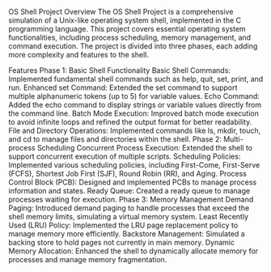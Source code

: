 OS Shell Project
Overview
The OS Shell Project is a comprehensive simulation of a Unix-like operating system shell, implemented in the C programming language. This project covers essential operating system functionalities, including process scheduling, memory management, and command execution. The project is divided into three phases, each adding more complexity and features to the shell.

Features
Phase 1: Basic Shell Functionality
Basic Shell Commands: Implemented fundamental shell commands such as help, quit, set, print, and run.
Enhanced set Command: Extended the set command to support multiple alphanumeric tokens (up to 5) for variable values.
Echo Command: Added the echo command to display strings or variable values directly from the command line.
Batch Mode Execution: Improved batch mode execution to avoid infinite loops and refined the output format for better readability.
File and Directory Operations: Implemented commands like ls, mkdir, touch, and cd to manage files and directories within the shell.
Phase 2: Multi-process Scheduling
Concurrent Process Execution: Extended the shell to support concurrent execution of multiple scripts.
Scheduling Policies: Implemented various scheduling policies, including First-Come, First-Serve (FCFS), Shortest Job First (SJF), Round Robin (RR), and Aging.
Process Control Block (PCB): Designed and implemented PCBs to manage process information and states.
Ready Queue: Created a ready queue to manage processes waiting for execution.
Phase 3: Memory Management
Demand Paging: Introduced demand paging to handle processes that exceed the shell memory limits, simulating a virtual memory system.
Least Recently Used (LRU) Policy: Implemented the LRU page replacement policy to manage memory more efficiently.
Backstore Management: Simulated a backing store to hold pages not currently in main memory.
Dynamic Memory Allocation: Enhanced the shell to dynamically allocate memory for processes and manage memory fragmentation.
